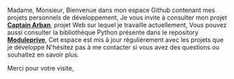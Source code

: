 



Madame, Monsieur,
Bienvenue dans mon espace Github contenant mes projets personnels de développement,
Je vous invite à consulter mon projet **[Captain Arban](https://github.com/Arbn123/CaptainArban)**, projet Web sur lequel je travaille actuellement,
Vous pouvez aussi consulter la bibliothèque Python présente dans le repository **[Moduleprive](https://github.com/Arbn123/Moduleprive)**,
Cet espace est mis à jour régulièrement avec les projets que je développe
N'hésitez pas à me contacter si vous avez des questions ou souhaitez en savoir plus.

Merci pour votre visite,

